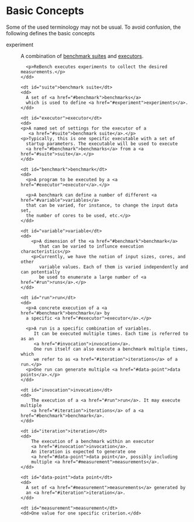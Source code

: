 # Basic Concepts

Some of the used terminology may not be usual. To avoid confusion,
the following defines the basic concepts 

<dl>
    <dt id="#experiment">experiment</dt>
    <dd>
      <p>A combination of <a href="#suite">benchmark suites</a> and
      <a href="#executor">executors</a>.</p>
      
      <p>ReBench executes experiments to collect the desired measurements.</p>
    </dd>

    <dt id="suite">benchmark suite</dt>
    <dd>
      A set of <a href="#benchmark">benchmarks</a>
      which is used to define <a href="#experiment">experiments</a>.
    </dd>
    
    <dt id="executor">executor</dt>
    <dd>
    <p>A named set of settings for the executor of a
       <a href="#suite">benchmark suite</a>.</p>
    <p>Typically, this is one specific executable with a set of
      startup parameters. The executable will be used to execute
      <a href="#benchmark">benchmarks</a> from a <a href="#suite">suite</a>.</p>
    </dd>
    
    <dt id="benchmark">benchmark</dt>
    <dd>
      <p>A program to be executed by a <a href="#executor">executor</a>.</p>
      
      <p>A benchmark can define a number of different <a href="#variable">variables</a>
      that can be varied, for instance, to change the input data set,
      the number of cores to be used, etc.</p>
    </dd>
    
    <dt id="variable">variable</dt>
    <dd>
        <p>A dimension of the <a href="#benchmark">benchmark</a>
           that can be varied to influnce execution characteristics</p>
        <p>Currently, we have the notion of input sizes, cores, and other
           variable values. Each of them is varied independently and can potentially
           be used to enumerate a large number of <a href="#run">runs</a>.</p>
    </dd>

    <dt id="run">run</dt>
    <dd>
      <p>A concrete execution of a <a href="#benchmark">benchmark</a> by
      a specific <a href="#executor">executor</a>.</p>
      
      <p>A run is a specific combination of variables.
         It can be executed multiple times. Each time is referred to as an
         <a href="#invocation">invocation</a>.
         One run itself can also execute a benchmark multiple times, which
         we refer to as <a href="#iteration">iterations</a> of a run.</p>
      <p>One run can generate multiple <a href="#data-point">data points</a>.</p>
    </dd>
    
    <dt id="invocation">invocation</dt>
    <dd>
        The execution of a <a href="#run">run</a>. It may execute multiple
        <a href="#iteration">iterations</a> of a <a href="#benchmark">benchmark</a>.
    </dd>
    
    <dt id="iteration">iteration</dt>
    <dd>
        The execution of a benchmark within an executor
        <a href="#invocation">invocation</a>.
        An iteration is expected to generate one
        <a href="#data-point">data point</a>, possibly including
        multiple <a href="#measurement">measurements</a>.
    </dd>

    <dt id="data-point">data point</dt>
    <dd>
      A set of <a href="#measurement">measurements</a> generated by
      an <a href="#iteration">iteration</a>.
    </dd>
    
    <dt id="measurement">measurement</dt>
    <dd>One value for one specific criterion.</dd>
</dl>
